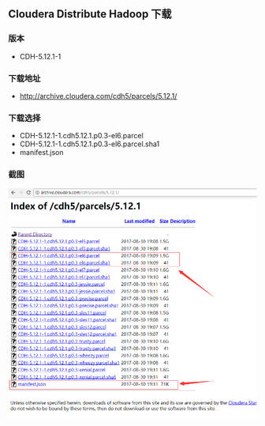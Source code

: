 ## Cloudera Distribute Hadoop 下载

### 版本
- CDH-5.12.1-1

### 下载地址 
- http://archive.cloudera.com/cdh5/parcels/5.12.1/


### 下载选择
- CDH-5.12.1-1.cdh5.12.1.p0.3-el6.parcel
- CDH-5.12.1-1.cdh5.12.1.p0.3-el6.parcel.sha1
- manifest.json

### 截图
![CDH下载截图](./CDH_download.png)
